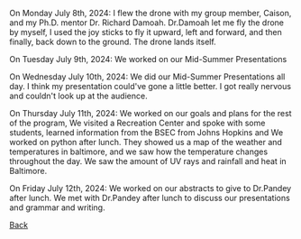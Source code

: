 On Monday July 8th, 2024:
I flew the drone with my group member, Caison, and my Ph.D. mentor Dr. Richard Damoah. Dr.Damoah let me fly the drone by myself, I used the joy sticks to fly it upward, left and forward, and then finally, back down to the ground. The drone lands itself.



On Tuesday July 9th, 2024:
We worked on our Mid-Summer Presentations



On Wednesday July 10th, 2024:
We did our Mid-Summer Presentations all day. I think my presentation could've gone a little better. I got really nervous and couldn't look up at the audience.



On Thursday July 11th, 2024:
We worked on our goals and plans for the rest of the program, We visited a Recreation Center and spoke with some students, learned information from the BSEC from Johns Hopkins and We worked on python after lunch.
They showed us a map of the weather and temperatures in baltimore, and we saw how the temperature changes throughout the day. We saw the amount of UV rays and rainfall and heat in Baltimore.


On Friday July 12th, 2024:
We worked on our abstracts to give to Dr.Pandey after lunch. We met with Dr.Pandey after lunch to discuss our presentations and grammar and writing. 


[Back](./)
